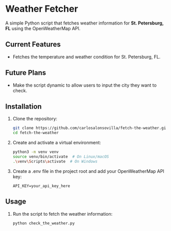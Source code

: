 # Weather Fetcher

A simple Python script that fetches weather information for **St. Petersburg, FL** using the OpenWeatherMap API.

## Current Features
- Fetches the temperature and weather condition for St. Petersburg, FL.

## Future Plans
- Make the script dynamic to allow users to input the city they want to check.

## Installation

1. Clone the repository:
   ```bash
   git clone https://github.com/carlosalonsovilla/fetch-the-weather.git
   cd fetch-the-weather
   ```

2. Create and activate a virtual environment:
    ```bash
    python3 -m venv venv
    source venv/bin/activate  # On Linux/macOS
    .\venv\Scripts\activate  # On Windows
    ```
3. Create a .env file in the project root and add your OpenWeatherMap API key:
    ```
    API_KEY=your_api_key_here
    ```

## Usage

1. Run the script to fetch the weather information:
    ```bash
    python check_the_weather.py
    ```



